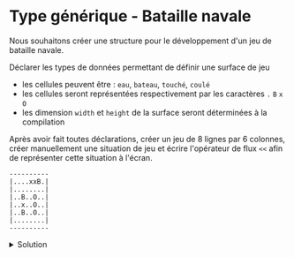 # Type générique - Bataille navale

Nous souhaitons créer une structure pour le développement d'un jeu de bataille navale.

Déclarer les types de données permettant de définir une surface de jeu

- les cellules peuvent être : `eau`, `bateau`, `touché`, `coulé`
- les cellules seront représentées respectivement par les caractères `.` `B` `x` `O`
- les dimension `width` et `height` de la surface seront déterminées à la compilation

Après avoir fait toutes déclarations, créer un jeu de 8 lignes par 6 colonnes, créer manuellement une situation de jeu et écrire l'opérateur de flux `<<` afin de représenter cette situation à l'écran.

~~~
----------
|....xxB.|
|........|
|..B..O..|
|..x..O..|
|..B..O..|
|........|
----------
~~~

<details>
<summary> Solution</summary>

~~~cpp
#include <iostream>
#include <string>
#include <array>

using namespace std;

//------------------------------------------------------------
enum class Cell        {Eau, Bateau, Touche, Coule};
const array CellChar = {'.', 'B',    'x',    'O'};

//------------------------------------------------------------
template <typename T, size_t width>
using Row = array<T, width>;

//------------------------------------------------------------
template <typename T, size_t width, size_t height>
using Grid = array<Row<T, width>, height>;

//------------------------------------------------------------
template <typename T, size_t width, size_t height>
ostream& operator<< (ostream& os, const Grid<T, width, height>& g);

//------------------------------------------------------------
int main() {
   const Cell E = Cell::Eau;
   const Cell B = Cell::Bateau;
   const Cell T = Cell::Touche;
   const Cell C = Cell::Coule;

   using Game = Grid<Cell, 8, 6>;

   Game game = {{{E, E, E, E, T, T, B, E},
                 {E, E, E, E, E, E, E, E},
                 {E, E, B, E, E, C, E, E},
                 {E, E, T, E, E, C, E, E},
                 {E, E, B, E, E, C, E, E},
                 {E, E, E, E, E, E, E, E}}};

   cout << game << endl;
}

//------------------------------------------------------------
template <typename T, size_t width, size_t heigth>
ostream& operator<< (ostream& os, const Grid<T, width, heigth>& g) {
   os << string(width+2, '-') << endl;
   for (const Row<T, width>& l : g) {
      os << '|';
      for (Cell c : l)
         cout << CellChar.at((size_t)c);
      cout << '|' << endl;
   }
   return os << string(width+2, '-') << endl;
}
~~~

</details>
